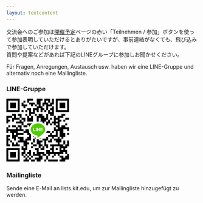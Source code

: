 ```yaml
---
layout: textcontent
---
```


交流会へのご参加は[開催予定](/treffen)ページの赤い「Teilnehmen / 参加」ボタンを使って参加表明していただけるとありがたいですが、事前連絡がなくても、飛び込みで参加していただけます。  
質問や提案などがあれば下記のLINEグループに参加しお聞かせください。

Für Fragen, Anregungen, Austausch usw. haben wir eine LINE-Gruppe und alternativ noch eine Mailingliste.

### LINE-Gruppe

![QR-Code](/assets/img/line_qr.jpg)
<br><span id="ll"></span>

### Mailingliste

Sende eine E-Mail an <span id="inb4mail" title="Nicht kopierbar."></span>lists.kit.edu, um zur Mailingliste hinzugefügt zu werden.

<!-- undo CSS shenanigans w/ JS shenanigans-->
<script>
ibm = document.getElementById('inb4mail');
ibm.innerHTML = getComputedStyle(
    ibm, ':before'
).getPropertyValue(
    'content'
).replace(
    'р', 'p'
).replaceAll(
    '"', ''
);
ibm.title = '';
ibm.id = '';

ll_spn = document.getElementById('ll');
ll_base = 'https://line.me/R/ti/g/';
ll_id = 'G_GInVdWj8';
ll_a = document.createElement('a');
ll_a.href = ll_base + ll_id;
ll_spn.appendChild(ll_a);
ll_a.innerHTML = 'Link zur LINE-Gruppe';
</script>
<!-- end of shenanigans -->
